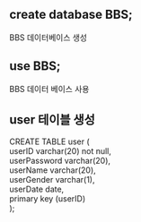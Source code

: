 ## create database BBS;
 BBS 데이터베이스 생성
 
 ## use BBS;
BBS 데이터 베이스 사용

## user 테이블 생성
CREATE TABLE user (    
userID varchar(20) not null,    
userPassword varchar(20),    
userName varchar(20),    
userGender varchar(1),    
userDate date,    
primary key (userID)    
);


